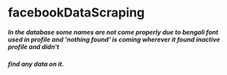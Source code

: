 # facebookDataScraping

##### In the database some names are not come properly due to bengali font used in profile and 'nothing found' is coming wherever it found inactive profile and didn't
##### find any data on it.
